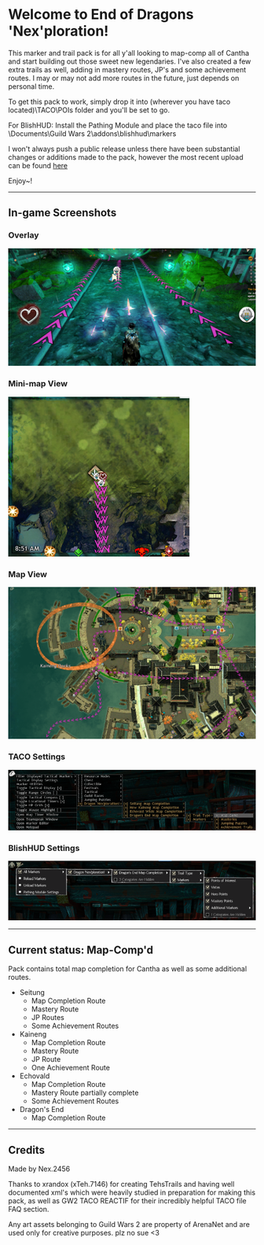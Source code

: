 # Welcome to End of Dragons 'Nex'ploration! 

This marker and trail pack is for all y'all looking to map-comp all of Cantha and start building out those sweet new legendaries. I've also created a few extra trails as well, adding in mastery routes, JP's and some achievement routes. I may or may not add more routes in the future, just depends on personal time.

To get this pack to work, simply drop it into (wherever you have taco located)\TACO\POIs folder and you'll be set to go.

For BlishHUD: Install the Pathing Module and place the taco file into \Documents\Guild Wars 2\addons\blishhud\markers

I won't always push a public release unless there have been substantial changes or additions made to the pack, however the most recent upload can be found [here](https://github.com/downloads/Nexrym/Nexploration/Nexploration.taco)

Enjoy~!

***

## In-game Screenshots

### Overlay
![TACO Overlay screenshot](./Screenshots/ingame_overlay.png)

### Mini-map View
![Minimap screenshot](./Screenshots/ingame_minimap.png)

### Map View
![Map screenshot](./Screenshots/ingame_map.png)

### TACO Settings
![TACO Settings screenshot](./Screenshots/ingame_settings.png)

### BlishHUD Settings
![BlishHUD Settings screenshot](./Screenshots/ingame_settings_blish.png)



***

## Current status: Map-Comp'd

Pack contains total map completion for Cantha as well as some additional routes.

- Seitung
  - Map Completion Route
  - Mastery Route
  - JP Routes
  - Some Achievement Routes
- Kaineng
  - Map Completion Route
  - Mastery Route
  - JP Route
  - One Achievement Route
- Echovald
  - Map Completion Route
  - Mastery Route partially complete
  - Some Achievement Routes
- Dragon's End
  - Map Completion Route

***

## Credits

Made by Nex.2456

Thanks to xrandox (xTeh.7146) for creating TehsTrails and having well documented xml's which were heavily studied in preparation for making this pack, as well as GW2 TACO REACTIF for their incredibly helpful TACO file FAQ section.

Any art assets belonging to Guild Wars 2 are property of ArenaNet and are used only for creative purposes. plz no sue <3